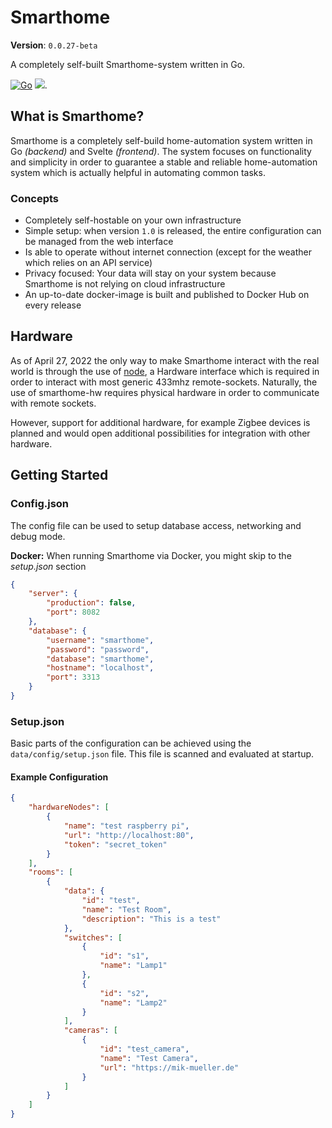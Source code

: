 # Smarthome
**Version**: `0.0.27-beta`

A completely self-built Smarthome-system written in Go.

[![Go](https://github.com/smarthome-go/smarthome/actions/workflows/go.yml/badge.svg)](https://github.com/smarthome-go/smarthome/actions/workflows/go.yml)
[![](https://tokei.rs/b1/github/smarthome-go/smarthome?category=code)](https://github.com/smarthome-go/smarthome).

## What is Smarthome?
Smarthome is a completely self-build home-automation system written in Go *(backend)* and Svelte *(frontend)*.
The system focuses on functionality and simplicity in order to guarantee a stable and reliable home-automation system which is actually helpful in automating common tasks.

### Concepts
- Completely self-hostable on your own infrastructure
- Simple setup: when version `1.0` is released, the entire configuration can be managed from the web interface
- Is able to operate without internet connection (except for the weather which relies on an API service)
- Privacy focused: Your data will stay on your system because Smarthome is not relying on cloud infrastructure
- An up-to-date docker-image is built and published to Docker Hub on every release 

## Hardware
As of April 27, 2022 the only way to make Smarthome interact with the real world is through the use of [node](https://github.com/smarthome-go/node), a Hardware interface which is required in order to interact with most generic 433mhz remote-sockets.
Naturally, the use of smarthome-hw requires physical hardware in order to communicate with remote sockets.

However, support for additional hardware, for example Zigbee devices is planned and would open additional possibilities for integration with other hardware.

## Getting Started
### Config.json
The config file can be used to setup database access, networking and debug mode.

**Docker:**
When running Smarthome via Docker, you might skip to the *setup.json* section 
```json
{
    "server": {
        "production": false,
        "port": 8082
    },
    "database": {
        "username": "smarthome",
        "password": "password",
        "database": "smarthome",
        "hostname": "localhost",
        "port": 3313
    }
}
```

### Setup.json
Basic parts of the configuration can be achieved using the `data/config/setup.json` file.
This file is scanned and evaluated at startup.

#### Example Configuration

```json
{
    "hardwareNodes": [
        {
            "name": "test raspberry pi",
            "url": "http://localhost:80",
            "token": "secret_token"
        }
    ],
    "rooms": [
        {
            "data": {
                "id": "test",
                "name": "Test Room",
                "description": "This is a test"
            },
            "switches": [
                {
                    "id": "s1",
                    "name": "Lamp1"
                },
                {
                    "id": "s2",
                    "name": "Lamp2"
                }
            ],
            "cameras": [
                {
                    "id": "test_camera",
                    "name": "Test Camera",
                    "url": "https://mik-mueller.de"
                }
            ]
        }
    ]
}
```
